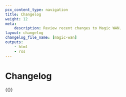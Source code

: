 ```yaml
---
pcx_content_type: navigation
title: Changelog
weight: 12
meta:
    description: Review recent changes to Magic WAN.
layout: changelog
changelog_file_name: [magic-wan]
outputs:
    - html
    - rss
---
```


# Changelog

<!-- All changelog entries live in associated /data/changelogs/{productName}.yaml. For more details, refer to https://developers.cloudflare.com/style-guide/documentation-content-strategy/content-types/changelog/#yaml-file -->

{{<product-changelog>}}